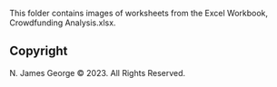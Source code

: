 This folder contains images of worksheets from the Excel Workbook, Crowdfunding Analysis.xlsx.

## Copyright

N. James George © 2023. All Rights Reserved.

